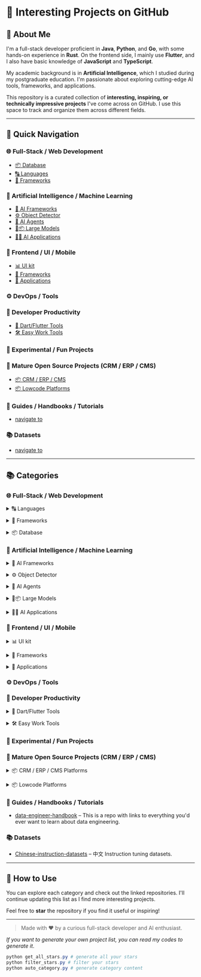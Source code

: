 # 🚀 Interesting Projects on GitHub

## 👋 About Me

I'm a full-stack developer proficient in **Java**, **Python**, and **Go**, with some hands-on experience in **Rust**. On the frontend side, I mainly use **Flutter**, and I also have basic knowledge of **JavaScript** and **TypeScript**.

My academic background is in **Artificial Intelligence**, which I studied during my postgraduate education. I'm passionate about exploring cutting-edge AI tools, frameworks, and applications.

This repository is a curated collection of **interesting, inspiring, or technically impressive projects** I've come across on GitHub. I use this space to track and organize them across different fields.

---

## 🔗 Quick Navigation

### 🌐 Full-Stack / Web Development
- [📦 Database](#database)
- [🔠 Languages](#languages)
- [🧱 Frameworks](#frameworks1)
### 🤖 Artificial Intelligence / Machine Learning
- [🧱 AI Frameworks](#ai-frameworks)
- [⚙️ Object Detector](#object-detector)
- [🧠 AI Agents](#ai-agents)
- [🧠📦 Large Models](#large-models)
- [🤖📱 AI Applications](#ai-applications)
### 📱 Frontend / UI / Mobile
- [📊 UI kit](#ui)
- [🧱 Frameworks](#frameworks2)
- [📱 Applications](#applications1)
### ⚙️ DevOps / Tools
### 🧰 Developer Productivity
- [🦋 Dart/Flutter Tools](#dart-tools)
- [🛠️ Easy Work Tools](#easy-work-tools)
### 🧪 Experimental / Fun Projects
### 🏢 Mature Open Source Projects (CRM / ERP / CMS)
- [📦 CRM / ERP / CMS](#crm--erp--cms)
- [📦 Lowcode Platforms](#lowcode)
### 📘 Guides / Handbooks / Tutorials
- [navigate to](#books)
### 📚 Datasets
- [navigate to](#datasets)

---

## 📚 Categories

### 🌐 Full-Stack / Web Development

<!-- - Java Web Frameworks (e.g., Spring Boot, backend scaffolds)
- Python Web Tools (e.g., FastAPI, Flask extensions)
- Go Web Projects (e.g., Gin, Fiber starters)
- Full-stack Boilerplates (Java + Vue, Go + React, etc.) -->
<a name="database"></a>
<details>
  <summary>🔠 Languages</summary>
</details>

<a name="frameworks1"></a>
<details>
  <summary>🧱 Frameworks</summary>
</details>

<a name="language"></a>
<details>
  <summary>📦 Database</summary>

  - [kuzu](https://github.com/kuzudb/kuzu) - Embedded property graph database built for speed. Vector search and full-text search built in. Implements Cypher.

</details>

### 🤖 Artificial Intelligence / Machine Learning

<!-- - Model Implementations (e.g., YOLO, LLMs, Transformers)
- AI Frameworks and Libraries (e.g., PyTorch, Hugging Face, ONNX)
- Prompt Engineering / AI Agents (LangChain, AutoGPT, etc.)
- Research Projects and Papers with Code -->


<a name="ai-frameworks"></a>
<details>
  <summary>🧱 AI Frameworks</summary>

  - [MNN](https://github.com/alibaba/MNN) – MNN is a blazing fast, lightweight deep learning framework, battle-tested by business-critical use cases in Alibaba.
  - [hub](https://github.com/ultralytics/hub) - Ultralytics HUB tutorials and support

</details>

<a name="object-detector"></a>
<details>
  <summary>⚙️ Object Detector</summary>

  - [D-FINE](https://github.com/Peterande/D-FINE) – D-FINE is a powerful real-time object detector that redefines the bounding box regression task in DETRs as Fine-grained Distribution Refinement (FDR) and introduces Global Optimal Localization Self-Distillation (GO-LSD), achieving outstanding performance without introducing additional inference and training costs.
  - [Rex-Thinker](https://github.com/IDEA-Research/Rex-Thinker) – Rex-Thinker: Grounded Object Refering via Chain-of-Thought Reasoning.

</details>

<a name="ai-agents"></a>
<details>
  <summary>🧠 AI Agents</summary>

  - [gemini-cli](https://github.com/google-gemini/gemini-cli) – An open-source AI agent that brings the power of Gemini directly into your terminal.
  - [n8n](https://github.com/n8n-io/n8n) - Fair-code workflow automation platform with native AI capabilities. Combine visual building with custom code, self-host or cloud, 400+ integrations.
  - [openai-cs-agents-demo](https://github.com/openai/openai-cs-agents-demo) - Demo of a customer service use case implemented with the OpenAI Agents SDK
  - [agents-towards-production](https://github.com/NirDiamant/agents-towards-production) - This repository delivers end-to-end, code-first tutorials covering every layer of production-grade GenAI agents, guiding you from spark to scale with proven patterns and reusable blueprints for real-world launches.

</details>

<a name="large-models"></a>
<details>
  <summary>🧠📦 Large Models</summary>

  - [KnowCoder](https://github.com/ICT-GoKnow/KnowCoder) – Official Repo of paper "KnowCoder: Coding Structured Knowledge into LLMs for Universal Information Extraction". In the paper, we propose KnowCoder, the most powerful large language model so far for universal information extraction.
  - [OmniGen2](https://github.com/VectorSpaceLab/OmniGen2) - OmniGen2: Exploration to Advanced Multimodal Generation.
  - [vjepa2](https://github.com/facebookresearch/vjepa2) - PyTorch code and models for VJEPA2 self-supervised learning from video.
  - [ChartMimic](https://github.com/ChartMimic/ChartMimic) - [ICLR 2025] ChartMimic: Evaluating LMM’s Cross-Modal Reasoning Capability via Chart-to-Code Generation
  - [Self-Forcing](https://github.com/guandeh17/Self-Forcing) - Self Forcing trains autoregressive video diffusion models by simulating the inference process during training, performing autoregressive rollout with KV caching. It resolves the train-test distribution mismatch and enables real-time, streaming video generation on a single RTX 4090 while matching the quality of state-of-the-art diffusion models.
  - [Zhongjing](https://github.com/SupritYoung/Zhongjing) - A Chinese medical ChatGPT based on LLaMa, training from large-scale pretrain corpus and multi-turn dialogue dataset.

</details>

<a name="ai-applications"></a>
<details>
  <summary>🤖📱 AI Applications</summary>

  - [VideoChat](https://github.com/Henry-23/VideoChat) – 实时语音交互数字人，支持端到端语音方案（GLM-4-Voice - THG）和级联方案（ASR-LLM-TTS-THG）。可自定义形象与音色，无须训练，支持音色克隆，首包延迟低至3s。Real-time voice interactive digital human, supporting end-to-end voice solutions (GLM-4-Voice - THG) and cascaded solutions (ASR-LLM-TTS-THG). Customizable appearance and voice, supporting voice cloning, with initial package delay as low as 3s.
  - [echomimic_v2](https://github.com/antgroup/echomimic_v2) - [CVPR 2025] EchoMimicV2: Towards Striking, Simplified, and Semi-Body Human Animation
  - [Ultralight-Digital-Human](https://github.com/anliyuan/Ultralight-Digital-Human) - 一个超轻量级、可以在移动端实时运行的数字人模型
  - [DH_live](https://github.com/kleinlee/DH_live) - 每个人都能用的数字人
  - [LiveTalking](https://github.com/lipku/LiveTalking) - Real time interactive streaming digital human
  - [bisheng](https://github.com/dataelement/bisheng) - BISHENG is an open LLM devops platform for next generation Enterprise AI applications. Powerful and comprehensive features include: GenAI workflow, RAG, Agent, Unified model management, Evaluation, SFT, Dataset Management, Enterprise-level System Management, Observability and more.
  - [Comfyui_HeyGem](https://github.com/billwuhao/Comfyui_HeyGem) - HeyGem Digital Human Node for ComfyUI.

</details>

### 📱 Frontend / UI / Mobile

<!-- - Flutter Widgets and Libraries
- UI Frameworks (React, Vue, Svelte)
- Design Systems / UI Kits / Animations -->

<a name="ui"></a>
<details>
  <summary>📊 UI kit</summary>

  - [fluentui-system-icons](https://github.com/microsoft/fluentui-system-icons) – Fluent System Icons are a collection of familiar, friendly and modern icons from Microsoft.
  - [thermion](https://github.com/nmfisher/thermion) - 3D rendering toolkit for Dart and/or Flutter

</details>

<a name="frameworks2"></a>
<details>
  <summary>🧱 Frameworks</summary>
</details>

<a name="applications1"></a>
<details>
  <summary>📱 Applications</summary>
</details>


### ⚙️ DevOps / Tools

<!-- - CI/CD Templates (GitHub Actions, Docker Compose)
- Developer Tools (linters, formatters, CLI utilities)
- Containerization / Deployment Repos -->

### 🧰 Developer Productivity

<!-- - Terminal Tools / CLI Applications
- VS Code Extensions / IDE Enhancements
- Documentation Tools (e.g., Docusaurus, mkdocs) -->
<a name="dart-tools"></a>
<details>
  <summary>🦋 Dart/Flutter Tools</summary>

  - [layerlens](https://github.com/polina-c/layerlens) – Keep your code well structured.

</details>

<a name="easy-work-tools"></a>
<details>
  <summary>🛠️ Easy Work Tools</summary>

  - [mermaid](https://github.com/mermaid-js/mermaid) – Generation of diagrams like flowcharts or sequence diagrams from text in a similar manner as markdown.

</details>

### 🧪 Experimental / Fun Projects

<!-- - Creative or Side Projects
- Game Development and Visual Demos
- Rust Playgrounds and Systems Projects -->


### 🏢 Mature Open Source Projects (CRM / ERP / CMS)

<!-- - Fully-featured open-source systems
- CRM / ERP platforms
- CMS and headless CMS
- Low-code / no-code builders -->

<a name="crm--erp--cms"></a>
<details>
  <summary>📦 CRM / ERP / CMS Platforms</summary>

  - [twenty](https://github.com/twentyhq/twenty) – Building a modern alternative to Salesforce, powered by the community.

</details>

<a name="lowcode"></a>
<details>
  <summary>📦 Lowcode Platforms</summary>
</details>

<a name="books"></a>
### 📘 Guides / Handbooks / Tutorials
- [data-engineer-handbook](https://github.com/DataExpert-io/data-engineer-handbook) – This is a repo with links to everything you'd ever want to learn about data engineering.

<a name="datasets"></a>
### 📚 Datasets
- [Chinese-instruction-datasets](https://github.com/xv44586/Chinese-instruction-datasets) – 中文 Instruction tuning datasets.

---

## 📝 How to Use

You can explore each category and check out the linked repositories. I'll continue updating this list as I find more interesting projects.

Feel free to **star** the repository if you find it useful or inspiring!

---

> Made with ❤️ by a curious full-stack developer and AI enthusiast.

*If you want to generate your own project list, you can read my codes to generate it*.
```powershell
python get_all_stars.py # generate all your stars
python filter_stars.py # filter your stars
python auto_category.py # generate category content
```


